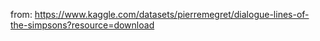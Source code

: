 from: https://www.kaggle.com/datasets/pierremegret/dialogue-lines-of-the-simpsons?resource=download
